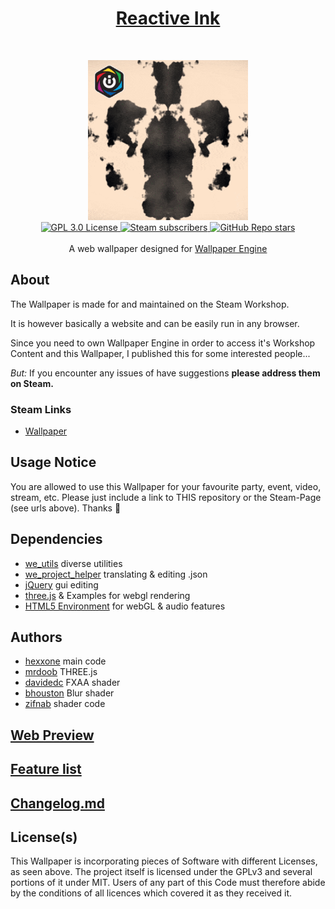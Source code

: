 <h1 align="center"><a href="https://steamcommunity.com/sharedfiles/filedetails/?id=2014502586">Reactive Ink</a></h1>
<br/>
<p align="center">
<img alt="Logo" src="https://github.com/hexxone/reactiveink/blob/main/preview.gif?raw=true" height=256 />
<br/>
<a href="https://github.com/hexxone/reactiveink/blob/main/LICENSE">
<img alt="GPL 3.0 License" src="https://img.shields.io/github/license/hexxone/reactiveink"/>
</a>
<a href="https://steamcommunity.com/sharedfiles/filedetails/?id=2014502586">
<img alt="Steam subscribers" src="https://img.shields.io/steam/subscriptions/2014502586?label=Steam%20subscribers">
</a>
<a href="https://github.com/hexxone/reactiveink/stargazers">
<img alt="GitHub Repo stars" src="https://img.shields.io/github/stars/hexxone/reactiveink"/>
</a>
<br/>
<br/>
A web wallpaper designed for <a href="https://steamcommunity.com/app/431960">Wallpaper Engine</a>
</p>

## About

The Wallpaper is made for and maintained on the Steam Workshop.

It is however basically a website and can be easily run in any browser.

Since you need to own Wallpaper Engine in order to access it's Workshop Content and this Wallpaper, I published this for some interested people...

*But:* If you encounter any issues of have suggestions **please address them on Steam.**

### Steam Links

- [Wallpaper](https://steamcommunity.com/sharedfiles/filedetails/?id=2014502586)

## Usage Notice

You are allowed to use this Wallpaper for your favourite party, event, video, stream, etc.
Please just include a link to THIS repository or the Steam-Page (see urls above).
Thanks 🙂

## Dependencies

- [we_utils](https://github.com/hexxone/we_utils) diverse utilities
- [we_project_helper](https://github.com/hexxone/we_project_helper) translating & editing .json
- [jQuery](https://jquery.com/) gui editing
- [three.js](https://threejs.org/) & Examples for webgl rendering
- [HTML5 Environment](https://html5test.com/) for webGL & audio features

## Authors

- [hexxone](https://hexx.one) main code
- [mrdoob](http://mrdoob.com) THREE.js
- [davidedc](http://www.sketchpatch.net/) FXAA shader
- [bhouston](http://clara.io/) Blur shader
- [zifnab](https://www.shadertoy.com/view/Md33zB) shader code

## [Web Preview](https://ink.hexx.one/)

## [Feature list](https://steamcommunity.com/sharedfiles/filedetails/?id=2014502586)

## [Changelog.md](CHANGELOG.md)

## License(s)

This Wallpaper is incorporating pieces of Software with different Licenses, as seen above.
The project itself is licensed under the GPLv3 and several portions of it under MIT.
Users of any part of this Code must therefore abide by the conditions of all licences which covered it as they received it.
